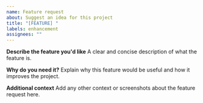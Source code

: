 ```yaml
---
name: Feature request
about: Suggest an idea for this project
title: "[FEATURE] "
labels: enhancement
assignees: ""
---
```


**Describe the feature you'd like**
A clear and concise description of what the feature is.

**Why do you need it?**
Explain why this feature would be useful and how it improves the project.

**Additional context**
Add any other context or screenshots about the feature request here.
